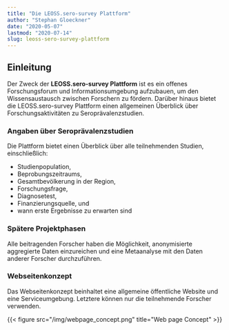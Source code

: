 ```yaml
---
title: "Die LEOSS.sero-survey Plattform"
author: "Stephan Gloeckner"
date: "2020-05-07"
lastmod: "2020-07-14"
slug: leoss-sero-survey-plattform
---
```



## Einleitung
Der Zweck der **LEOSS.sero-survey Plattform** ist es ein offenes Forschungsforum und Informationsumgebung aufzubauen, um den Wissensaustausch zwischen Forschern zu fördern. Darüber hinaus bietet die LEOSS.sero-survey Plattform einen allgemeinen Überblick über Forschungsaktivitäten zu Seroprävalenzstudien.

### Angaben über Seroprävalenzstudien
Die Plattform bietet einen Überblick über alle teilnehmenden Studien, einschließlich:

* Studienpopulation,
* Beprobungszeitraums,
* Gesamtbevölkerung in der Region,
* Forschungsfrage,
* Diagnosetest,
* Finanzierungsquelle, und
* wann erste Ergebnisse zu erwarten sind

### Spätere Projektphasen
Alle beitragenden Forscher haben die Möglichkeit, anonymisierte aggregierte Daten einzureichen und eine Metaanalyse mit den Daten anderer Forscher durchzuführen.

### Webseitenkonzept
Das Webseitenkonzept beinhaltet eine allgemeine öffentliche Website und eine Serviceumgebung. Letztere können nur die teilnehmende Forscher verwenden.

{{< figure src="/img/webpage_concept.png" title="Web page Concept" >}}

